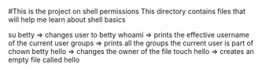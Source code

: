 #This is the project on shell permissions
This directory contains files that will help me learn about shell basics

su betty => changes user to betty
whoami =>  prints the effective username of the current user
groups => prints all the groups the current user is part of
chown betty hello => changes the owner of the file
touch hello => creates an empty file called hello
